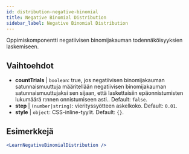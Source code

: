 ```yaml
---
id: distribution-negative-binomial
title: Negative Binomial Distribution
sidebar_label: Negative Binomial Distribution
---
```


Oppimiskomponentti negatiivisen binomijakauman todennäköisyyksien laskemiseen.

## Vaihtoehdot

* __countTrials__ | `boolean`: true, jos negatiivisen binomijakauman satunnaismuuttuja määritellään negatiivisen binomijakauman satunnaismuuttujaksi sen sijaan, että laskettaisiin epäonnistumisten lukumäärä r:nnen onnistumiseen asti.. Default: `false`.
* __step__ | `(number|string)`: vierityssyötteen askelkoko. Default: `0.01`.
* __style__ | `object`: CSS-inline-tyylit. Default: `{}`.


## Esimerkkejä

```jsx live
<LearnNegativeBinomialDistribution />
```

